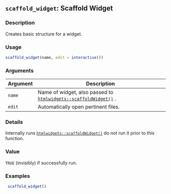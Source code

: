 ## `scaffold_widget`: Scaffold Widget

### Description


 Creates basic structure for a widget.


### Usage

```r
scaffold_widget(name, edit = interactive())
```


### Arguments

Argument      |Description
------------- |----------------
```name```     |     Name of widget, also passed to [`htmlwidgets::scaffoldWidget()`](htmlwidgets::scaffoldWidget().html) .
```edit```     |     Automatically open pertinent files.

### Details


 Internally runs [`htmlwidgets::scaffoldWidget()`](htmlwidgets::scaffoldWidget().html) do not run it prior to this function.


### Value


 `TRUE` (invisibly) if successfully run.


### Examples

```r 
 scaffold_widget() 
 
 ``` 

